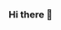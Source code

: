 ### Hi there 👋

<!--
**oalrbabaa/oalrbabaa** is a ✨ _special_ ✨ repository because its `README.md` (this file) appears on your GitHub profile.

Here are some ideas to get you started:

- 🔭 I’m currently working on ...
- 🌱 I’m currently learning ...
- 👯 I’m looking to collaborate on ...
- 🤔 I’m looking for help with ...
- 💬 Ask me about ...
- 📫 ##How to reach me: ...
- 😄 Pronouns: ...
- ⚡ Fun fact: ...
-->
